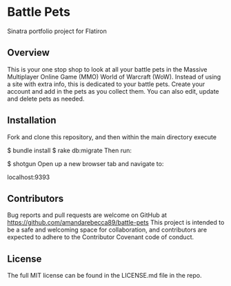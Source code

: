 # Battle Pets

Sinatra portfolio project for Flatiron

## Overview

 This is your one stop shop to look at all your battle pets in the Massive Multiplayer Online Game (MMO) World of Warcraft (WoW). Instead of using a site with extra info, this is dedicated to your battle pets. Create your account and add in the pets as you collect them. You can also edit, update and delete pets as needed.

## Installation

Fork and clone this repository, and then within the main directory execute

$ bundle install
$ rake db:migrate
Then run:

$ shotgun
Open up a new browser tab and navigate to:

localhost:9393

## Contributors

Bug reports and pull requests are welcome on GitHub at https://github.com/amandarebecca89/battle-pets This project is intended to be a safe and welcoming space for collaboration, and contributors are expected to adhere to the Contributor Covenant code of conduct.


##  License

The full MIT license can be found in the LICENSE.md file in the repo.
